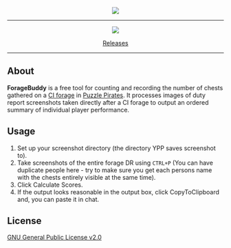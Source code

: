 <div align="center">
    <div>
        <a href="https://github.com/DanielBunting/ForageBuddy" title="Forage Buddy"><img src="https://i.ibb.co/Nmcvcxg/coollogo-com-12727546.png"></a>
    </div>
    <hr></hr>
    <div>
        <a href="/#" title="Download Latest Release"><img src="https://i.ibb.co/gVLsHKR/icon-1.png"></a>
    </div>
    <!-- TODO: Implement automatic retrieval of the latest release's download link. -->
    <a href="https://github.com/DanielBunting/ForageBuddy/releases/download/20190220.2/ForageBuddy.zip"><p>Releases</p></a>
    <hr></hr>
</div>


## About

**ForageBuddy** is a free tool for counting and recording the number of chests gathered on a [CI forage](https://yppedia.puzzlepirates.com/Cursed_Isles) in [Puzzle Pirates](https://www.puzzlepirates.com/). It processes images of duty report screenshots taken directly after a CI forage to output an ordered summary of individual player performance.


## Usage

1. Set up your screenshot directory (the directory YPP saves screenshot to).
2. Take screenshots of the entire forage DR using `CTRL+P` (You can have duplicate people here - try to make sure you get each persons name with the chests entirely visible at the same time).
3. Click Calculate Scores.
4. If the output looks reasonable in the output box, click CopyToClipboard and, you can paste it in chat.


## License

[GNU General Public License v2.0](LICENSE)


